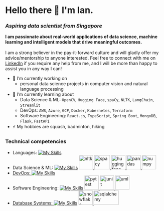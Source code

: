 # Hello there 👋 I'm Ian.

### *Aspiring data scientist from Singapore*
**I am passionate about real-world applications of data science, machine learning and intelligent models that drive meaningful outcomes.<br><br>**
I am a strong believer in the pay-it-forward culture and will gladly offer my advice/mentorship to anyone interested. Feel free to connect with me on [LinkedIn](https://www.linkedin.com/in/nshian) if you require any help from me, and I will be more than happy to assist you in any way I can!
- 🔭 I’m currently working on
  - personal data science projects in computer vision and natural language processing
- 🌱 I’m currently learning about
  - Data Science & ML: `OpenCV`, `Hugging Face`, `spaCy`, `NLTK`, `LangChain`, `Streamlit`
  - DevOps: `AWS`, `Azure`, `GCP`, `Docker`, `Kubernetes`, `Terraform`
  - Software Engineering: `React.js`, `TypeScript`, `Spring Boot`, `MongoDB`, `Flask`, `FastAPI`
- ⚡ My hobbies are squash, badminton, hiking
### Technical competencies
- Languages:
[![My Skills](https://skillicons.dev/icons?i=py,cpp,c,java,bash)](https://skillicons.dev)
- Data Science & ML:
[![My Skills](https://skillicons.dev/icons?i=sklearn,pytorch,tensorflow)](https://skillicons.dev)
<a href="https://www.nltk.org/" target="_blank" rel="noreferrer"> <img src="https://miro.medium.com/v2/resize:fit:592/1*YM2HXc7f4v02pZBEO8h-qw.png" alt="nltk" width="45" height="45"/>
<a href="https://spacy.io/" target="_blank" rel="noreferrer"> <img src="https://upload.wikimedia.org/wikipedia/commons/thumb/8/88/SpaCy_logo.svg/1200px-SpaCy_logo.svg.png" alt="spacy" width="50" height="45"/>
<a href="https://huggingface.co/" target="_blank" rel="noreferrer"> <img src="https://workable-application-form.s3.amazonaws.com/advanced/production/61557f91d9510741dc62e7f8/c3635b59-a3d2-444a-b636-a9d0061dcdde" alt="huggingface" width="45" height="45"/>
<a href="https://pandas.pydata.org/" target="_blank" rel="noreferrer"> <img src="https://upload.wikimedia.org/wikipedia/commons/thumb/2/22/Pandas_mark.svg/1200px-Pandas_mark.svg.png" alt="pandas" width="45" height="45"/>
<a href="https://numpy.org/" target="_blank" rel="noreferrer"> <img src="https://cdn.worldvectorlogo.com/logos/numpy-1.svg" alt="numpy" width="45" height="45"/>
- DevOps:
[![My Skills](https://skillicons.dev/icons?i=docker,kubernetes,terraform,openshift,gitlab,githubactions)](https://skillicons.dev)
- Software Engineering:
[![My Skills](https://skillicons.dev/icons?i=aws,azure,git,github)](https://skillicons.dev)
<a href="https://pytest.org/" target="_blank" rel="noreferrer"> <img src="https://upload.wikimedia.org/wikipedia/commons/b/ba/Pytest_logo.svg" alt="pytest" width="45" height="45"/>
<a href="https://junit.org/" target="_blank" rel="noreferrer"> <img src="https://avatars.githubusercontent.com/u/874086?s=200&v=4" alt="junit" width="45" height="45"/>
<a href="https://www.visual-paradigm.com/guide/uml-unified-modeling-language/what-is-uml/" target="_blank" rel="noreferrer"> <img src="https://upload.wikimedia.org/wikipedia/commons/thumb/d/d5/UML_logo.svg/640px-UML_logo.svg.png" alt="uml" width="45" height="45"/>
- Database Systems:
[![My Skills](https://skillicons.dev/icons?i=postgres,mysql,mongodb,sqlite)](https://skillicons.dev)
<a href="https://www.snowflake.com/en/" target="_blank" rel="noreferrer"> <img src="https://companieslogo.com/img/orig/SNOW-35164165.png?t=1634190631" alt="snowflake" width="45" height="45"/>
<a href="https://www.sqlalchemy.org/" target="_blank" rel="noreferrer"> <img src="https://miro.medium.com/v2/resize:fit:1400/0*msfsws06ImMSJYop.jpg" alt="sqlalchemy" width="80" height="45"/>
